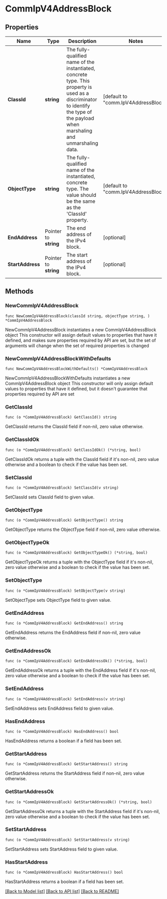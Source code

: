 # CommIpV4AddressBlock

## Properties

Name | Type | Description | Notes
------------ | ------------- | ------------- | -------------
**ClassId** | **string** | The fully-qualified name of the instantiated, concrete type. This property is used as a discriminator to identify the type of the payload when marshaling and unmarshaling data. | [default to "comm.IpV4AddressBlock"]
**ObjectType** | **string** | The fully-qualified name of the instantiated, concrete type. The value should be the same as the &#39;ClassId&#39; property. | [default to "comm.IpV4AddressBlock"]
**EndAddress** | Pointer to **string** | The end address of the IPv4 block. | [optional] 
**StartAddress** | Pointer to **string** | The start address of the IPv4 block. | [optional] 

## Methods

### NewCommIpV4AddressBlock

`func NewCommIpV4AddressBlock(classId string, objectType string, ) *CommIpV4AddressBlock`

NewCommIpV4AddressBlock instantiates a new CommIpV4AddressBlock object
This constructor will assign default values to properties that have it defined,
and makes sure properties required by API are set, but the set of arguments
will change when the set of required properties is changed

### NewCommIpV4AddressBlockWithDefaults

`func NewCommIpV4AddressBlockWithDefaults() *CommIpV4AddressBlock`

NewCommIpV4AddressBlockWithDefaults instantiates a new CommIpV4AddressBlock object
This constructor will only assign default values to properties that have it defined,
but it doesn't guarantee that properties required by API are set

### GetClassId

`func (o *CommIpV4AddressBlock) GetClassId() string`

GetClassId returns the ClassId field if non-nil, zero value otherwise.

### GetClassIdOk

`func (o *CommIpV4AddressBlock) GetClassIdOk() (*string, bool)`

GetClassIdOk returns a tuple with the ClassId field if it's non-nil, zero value otherwise
and a boolean to check if the value has been set.

### SetClassId

`func (o *CommIpV4AddressBlock) SetClassId(v string)`

SetClassId sets ClassId field to given value.


### GetObjectType

`func (o *CommIpV4AddressBlock) GetObjectType() string`

GetObjectType returns the ObjectType field if non-nil, zero value otherwise.

### GetObjectTypeOk

`func (o *CommIpV4AddressBlock) GetObjectTypeOk() (*string, bool)`

GetObjectTypeOk returns a tuple with the ObjectType field if it's non-nil, zero value otherwise
and a boolean to check if the value has been set.

### SetObjectType

`func (o *CommIpV4AddressBlock) SetObjectType(v string)`

SetObjectType sets ObjectType field to given value.


### GetEndAddress

`func (o *CommIpV4AddressBlock) GetEndAddress() string`

GetEndAddress returns the EndAddress field if non-nil, zero value otherwise.

### GetEndAddressOk

`func (o *CommIpV4AddressBlock) GetEndAddressOk() (*string, bool)`

GetEndAddressOk returns a tuple with the EndAddress field if it's non-nil, zero value otherwise
and a boolean to check if the value has been set.

### SetEndAddress

`func (o *CommIpV4AddressBlock) SetEndAddress(v string)`

SetEndAddress sets EndAddress field to given value.

### HasEndAddress

`func (o *CommIpV4AddressBlock) HasEndAddress() bool`

HasEndAddress returns a boolean if a field has been set.

### GetStartAddress

`func (o *CommIpV4AddressBlock) GetStartAddress() string`

GetStartAddress returns the StartAddress field if non-nil, zero value otherwise.

### GetStartAddressOk

`func (o *CommIpV4AddressBlock) GetStartAddressOk() (*string, bool)`

GetStartAddressOk returns a tuple with the StartAddress field if it's non-nil, zero value otherwise
and a boolean to check if the value has been set.

### SetStartAddress

`func (o *CommIpV4AddressBlock) SetStartAddress(v string)`

SetStartAddress sets StartAddress field to given value.

### HasStartAddress

`func (o *CommIpV4AddressBlock) HasStartAddress() bool`

HasStartAddress returns a boolean if a field has been set.


[[Back to Model list]](../README.md#documentation-for-models) [[Back to API list]](../README.md#documentation-for-api-endpoints) [[Back to README]](../README.md)


